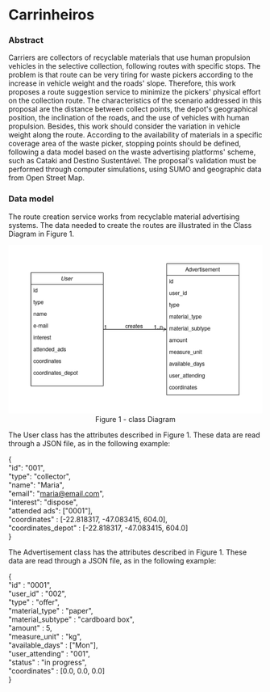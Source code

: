 # Carrinheiros

### Abstract  

Carriers are collectors of recyclable materials that use human propulsion vehicles in the selective collection, following routes with specific stops. The problem is that route can be very tiring for waste pickers according to the increase in vehicle weight and the roads' slope. Therefore, this work proposes a route suggestion service to minimize the pickers' physical effort on the collection route. The characteristics of the scenario addressed in this proposal are the distance between collect points, the depot's geographical position, the inclination of the roads, and the use of vehicles with human propulsion. Besides, this work should consider the variation in vehicle weight along the route. According to the availability of materials in a specific coverage area of the waste picker, stopping points should be defined, following a data model based on the waste advertising platforms' scheme, such as Cataki and Destino Sustentável. The proposal's validation must be performed through computer simulations, using SUMO and geographic data from Open Street Map.

### Data  model

The route creation service works from recyclable material advertising systems. The data needed to create the routes are illustrated in the Class Diagram in Figure 1.

<p style="text-align: center;">
<img src="https://raw.githubusercontent.com/vivirodrigues/Carrinheiros/main/documentation/classDiagram.png">
Figure 1 - class Diagram
</p>
 
The User class has the attributes described in Figure 1. These data are read through a JSON file, as in the following example:  

{  
    "id": "001",  
    "type": "collector",  
    "name": "Maria",  
    "email": "maria@email.com",  
    "interest": "dispose",  
    "attended ads": ["0001"],  
    "coordinates" : [-22.818317, -47.083415, 604.0],  
    "coordinates_depot" : [-22.818317, -47.083415, 604.0]  
}  
  
The Advertisement class has the attributes described in Figure 1. These data are read through a JSON file, as in the following example:  

{  
    "id" : "0001",  
    "user_id" : "002",  
    "type" : "offer",  
    "material_type" : "paper",  
    "material_subtype" : "cardboard box",  
    "amount" : 5,  
    "measure_unit" : "kg",  
    "available_days" : ["Mon"],  
    "user_attending" : "001",  
    "status" : "in progress",  
    "coordinates" : [0.0, 0.0, 0.0]  
}  

